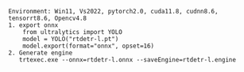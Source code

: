     Environment: Win11, Vs2022, pytorch2.0, cuda11.8, cudnn8.6, tensorrt8.6, Opencv4.8
    1. export onnx
        from ultralytics import YOLO 
        model = YOLO("rtdetr-l.pt") 
        model.export(format="onnx", opset=16)
    2. Generate engine
       trtexec.exe --onnx=rtdetr-l.onnx --saveEngine=rtdetr-l.engine
